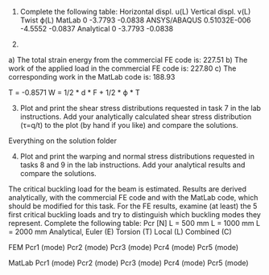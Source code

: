 1. Complete the following table:
                Horizontal displ. u(L)      Vertical displ. v(L)    Twist ϕ(L)
MatLab          0                           -3.7793                 -0.0838
ANSYS/ABAQUS    0.51032E-006                -4.5552                 -0.0837
Analytical      0                           -3.7793                 -0.0838

2. 
a) The total strain energy from the commercial FE code is:      227.51
b) The work of the applied load in the commercial FE code is:   227.80
c) The corresponding work in the MatLab code is:                188.93

T = -0.8571
W = 1/2 * d * F + 1/2 * ϕ * T

3. Plot and print the shear stress distributions requested in task 7 in the lab instructions. Add 
your analytically calculated shear stress distribution (τ=q/t) to the plot (by hand if you like) 
and compare the solutions.

Everything on the solution folder


4. Plot and print the warping and normal stress distributions requested in tasks 8 and 9 in the 
lab instructions. Add your analytical results and compare the solutions.





The critical buckling load for the beam is estimated. Results are derived analytically, with the 
commercial FE code and with the MatLab code, which should be modified for this task. For 
the FE results, examine (at least) the 5 first critical buckling loads and try to distinguish which 
buckling modes they represent.
Complete the following table:
Pcr [N]                 L = 500 mm      L = 1000 mm     L = 2000 mm
Analytical,
    Euler (E)
    Torsion (T)
    Local (L)
    Combined (C)
 
 FEM
    Pcr1 (mode)
    Pcr2 (mode)
    Pcr3 (mode)
    Pcr4 (mode)
    Pcr5 (mode)

MatLab
    Pcr1 (mode)
    Pcr2 (mode)
    Pcr3 (mode)
    Pcr4 (mode)
    Pcr5 (mode)